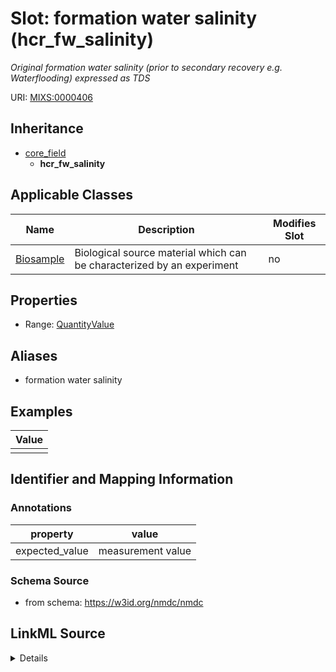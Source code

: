 # Slot: formation water salinity (hcr_fw_salinity)


_Original formation water salinity (prior to secondary recovery e.g. Waterflooding) expressed as TDS_



URI: [MIXS:0000406](https://w3id.org/mixs/0000406)




## Inheritance

* [core_field](core_field.md)
    * **hcr_fw_salinity**





## Applicable Classes

| Name | Description | Modifies Slot |
| --- | --- | --- |
[Biosample](Biosample.md) | Biological source material which can be characterized by an experiment |  no  |







## Properties

* Range: [QuantityValue](QuantityValue.md)



## Aliases


* formation water salinity




## Examples

| Value |
| --- |
|  |

## Identifier and Mapping Information





### Annotations

| property | value |
| --- | --- |
| expected_value | measurement value || preferred_unit | milligram per liter || occurrence | 1 |



### Schema Source


* from schema: https://w3id.org/nmdc/nmdc




## LinkML Source

<details>
```yaml
name: hcr_fw_salinity
annotations:
  expected_value:
    tag: expected_value
    value: measurement value
  preferred_unit:
    tag: preferred_unit
    value: milligram per liter
  occurrence:
    tag: occurrence
    value: '1'
description: Original formation water salinity (prior to secondary recovery e.g. Waterflooding)
  expressed as TDS
title: formation water salinity
examples:
- value: ''
from_schema: https://w3id.org/nmdc/nmdc
aliases:
- formation water salinity
rank: 1000
is_a: core field
slot_uri: MIXS:0000406
multivalued: false
alias: hcr_fw_salinity
domain_of:
- Biosample
range: QuantityValue

```
</details>